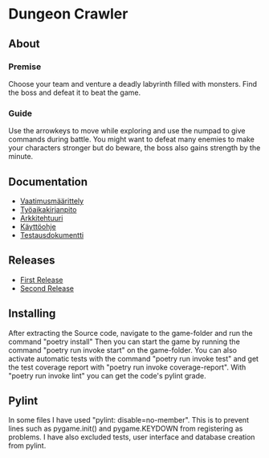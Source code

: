 # **Dungeon Crawler**

## About

### Premise
Choose your team and venture a deadly labyrinth filled with monsters. Find the boss and defeat it to beat the game.

### Guide
Use the arrowkeys to move while exploring and use the numpad to give commands during battle. You might want to defeat many enemies to make your characters stronger but do beware, the boss also gains strength by the minute.

## Documentation
- [Vaatimusmäärittely](https://github.com/AnttiVainikka/ot-harjoitustyo/blob/master/game/documentation/vaatimusmaarittely.md)
- [Työaikakirjanpito](https://github.com/AnttiVainikka/ot-harjoitustyo/blob/master/game/documentation/tuntikirjanpito.md)
- [Arkkitehtuuri](https://github.com/AnttiVainikka/ot-harjoitustyo/blob/master/game/documentation/arkkitehtuuri.md)
- [Käyttöohje](https://github.com/AnttiVainikka/ot-harjoitustyo/blob/master/game/documentation/kayttoohje.md)
- [Testausdokumentti](https://github.com/AnttiVainikka/ot-harjoitustyo/blob/master/game/documentation/testaus.md)

## Releases
- [First Release](https://github.com/AnttiVainikka/ot-harjoitustyo/releases/tag/Viikko5)
- [Second Release](https://github.com/AnttiVainikka/ot-harjoitustyo/releases/tag/viikko6)

## Installing
After extracting the Source code, navigate to the game-folder and run the command "poetry install" Then you can start the game by running the command "poetry run invoke start" on the game-folder. You can also activate automatic tests with the command "poetry run invoke test" and get the test coverage report with "poetry run invoke coverage-report". With "poetry run invoke lint" you can get the code's pylint grade.

## Pylint
In some files I have used "pylint: disable=no-member". This is to prevent lines such as pygame.init() and pygame.KEYDOWN from registering as problems. I have also excluded tests, user interface and database creation from pylint.

